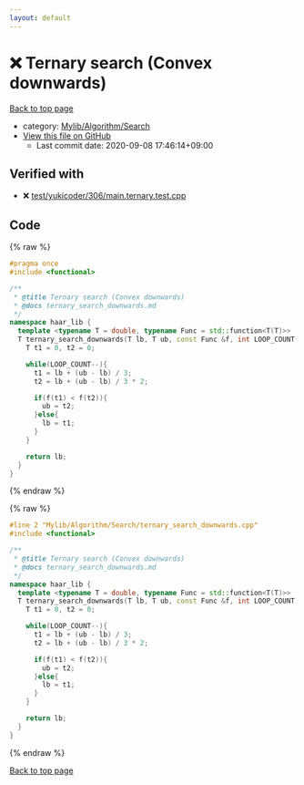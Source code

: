 ```yaml
---
layout: default
---
```


<!-- mathjax config similar to math.stackexchange -->
<script type="text/javascript" async
  src="https://cdnjs.cloudflare.com/ajax/libs/mathjax/2.7.5/MathJax.js?config=TeX-MML-AM_CHTML">
</script>
<script type="text/x-mathjax-config">
  MathJax.Hub.Config({
    TeX: { equationNumbers: { autoNumber: "AMS" }},
    tex2jax: {
      inlineMath: [ ['$','$'] ],
      processEscapes: true
    },
    "HTML-CSS": { matchFontHeight: false },
    displayAlign: "left",
    displayIndent: "2em"
  });
</script>

<script type="text/javascript" src="https://cdnjs.cloudflare.com/ajax/libs/jquery/3.4.1/jquery.min.js"></script>
<script src="https://cdn.jsdelivr.net/npm/jquery-balloon-js@1.1.2/jquery.balloon.min.js" integrity="sha256-ZEYs9VrgAeNuPvs15E39OsyOJaIkXEEt10fzxJ20+2I=" crossorigin="anonymous"></script>
<script type="text/javascript" src="../../../../assets/js/copy-button.js"></script>
<link rel="stylesheet" href="../../../../assets/css/copy-button.css" />


# :x: Ternary search (Convex downwards)

<a href="../../../../index.html">Back to top page</a>

* category: <a href="../../../../index.html#a7582795d3062b8fdf2ece0fd4f2d90d">Mylib/Algorithm/Search</a>
* <a href="{{ site.github.repository_url }}/blob/master/Mylib/Algorithm/Search/ternary_search_downwards.cpp">View this file on GitHub</a>
    - Last commit date: 2020-09-08 17:46:14+09:00




## Verified with

* :x: <a href="../../../../verify/test/yukicoder/306/main.ternary.test.cpp.html">test/yukicoder/306/main.ternary.test.cpp</a>


## Code

<a id="unbundled"></a>
{% raw %}
```cpp
#pragma once
#include <functional>

/**
 * @title Ternary search (Convex downwards)
 * @docs ternary_search_downwards.md
 */
namespace haar_lib {
  template <typename T = double, typename Func = std::function<T(T)>>
  T ternary_search_downwards(T lb, T ub, const Func &f, int LOOP_COUNT = 100){
    T t1 = 0, t2 = 0;

    while(LOOP_COUNT--){
      t1 = lb + (ub - lb) / 3;
      t2 = lb + (ub - lb) / 3 * 2;

      if(f(t1) < f(t2)){
        ub = t2;
      }else{
        lb = t1;
      }
    }

    return lb;
  }
}

```
{% endraw %}

<a id="bundled"></a>
{% raw %}
```cpp
#line 2 "Mylib/Algorithm/Search/ternary_search_downwards.cpp"
#include <functional>

/**
 * @title Ternary search (Convex downwards)
 * @docs ternary_search_downwards.md
 */
namespace haar_lib {
  template <typename T = double, typename Func = std::function<T(T)>>
  T ternary_search_downwards(T lb, T ub, const Func &f, int LOOP_COUNT = 100){
    T t1 = 0, t2 = 0;

    while(LOOP_COUNT--){
      t1 = lb + (ub - lb) / 3;
      t2 = lb + (ub - lb) / 3 * 2;

      if(f(t1) < f(t2)){
        ub = t2;
      }else{
        lb = t1;
      }
    }

    return lb;
  }
}

```
{% endraw %}

<a href="../../../../index.html">Back to top page</a>

